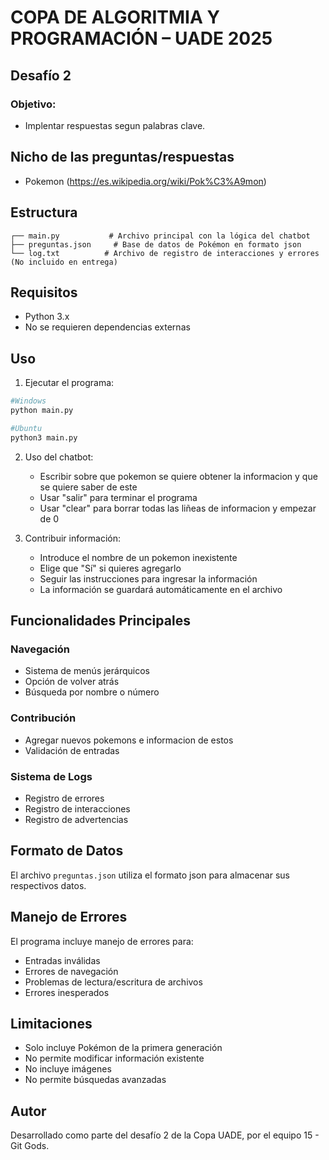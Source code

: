 # COPA DE ALGORITMIA Y PROGRAMACIÓN – UADE 2025
## Desafío 2

### Objetivo:

- Implentar respuestas segun palabras clave. 

## Nicho de las preguntas/respuestas

- Pokemon (https://es.wikipedia.org/wiki/Pok%C3%A9mon)


## Estructura

```
┌── main.py           # Archivo principal con la lógica del chatbot
├── preguntas.json     # Base de datos de Pokémon en formato json
└── log.txt          # Archivo de registro de interacciones y errores (No incluido en entrega)
```

## Requisitos

- Python 3.x
- No se requieren dependencias externas

## Uso

1. Ejecutar el programa:
```bash
#Windows
python main.py
```

```bash
#Ubuntu
python3 main.py
```

2. Uso del chatbot:
   - Escribir sobre que pokemon se quiere obtener la informacion y que se quiere saber de este
   - Usar "salir" para terminar el programa
   - Usar "clear" para borrar todas las liñeas de informacion y empezar de 0

3. Contribuir información:
   - Introduce el nombre de un pokemon inexistente
   - Elige que "Sí" si quieres agregarlo
   - Seguir las instrucciones para ingresar la información
   - La información se guardará automáticamente en el archivo

## Funcionalidades Principales

### Navegación
- Sistema de menús jerárquicos
- Opción de volver atrás
- Búsqueda por nombre o número

### Contribución
- Agregar nuevos pokemons e informacion de estos
- Validación de entradas

### Sistema de Logs
- Registro de errores
- Registro de interacciones
- Registro de advertencias

## Formato de Datos

El archivo `preguntas.json` utiliza el formato json para almacenar sus respectivos datos. 

## Manejo de Errores

El programa incluye manejo de errores para:
- Entradas inválidas
- Errores de navegación
- Problemas de lectura/escritura de archivos
- Errores inesperados

## Limitaciones

- Solo incluye Pokémon de la primera generación
- No permite modificar información existente
- No incluye imágenes
- No permite búsquedas avanzadas

## Autor

Desarrollado como parte del desafío 2 de la Copa UADE, por el equipo 15 - Git Gods.
